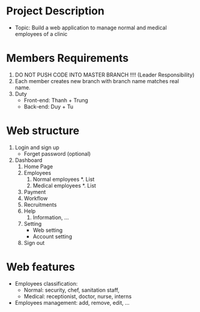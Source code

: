 Project Description
=====================================================

- Topic: Build a web application to manage normal and medical employees of a clinic

Members Requirements
=======================

1. DO NOT PUSH CODE INTO MASTER BRANCH !!!! (Leader Responsibility)
2. Each member creates new branch with branch name matches real name.
3. Duty
    * Front-end: Thanh + Trung
    * Back-end: Duy + Tu

Web structure
=======================

1. Login and sign up
    * Forget password (optional)
2. Dashboard
    1. Home Page
    2. Employees
        1. Normal employees
            *. List
        2. Medical employees
            *. List
    3. Payment
    4. Workflow
    5. Recruitments
    6. Help
        1. Information, ...
    7. Setting
        * Web setting
        * Account setting
    8. Sign out

Web features
=======================

- Employees classification:
    * Normal: security, chef, sanitation staff,
    * Medical: receptionist, doctor, nurse, interns
- Employees management: add, remove, edit, ...

